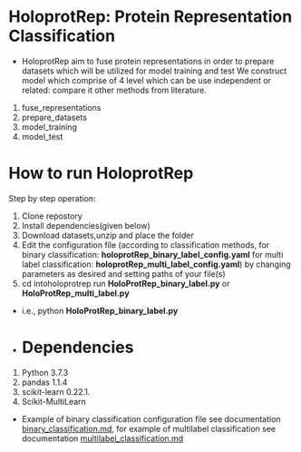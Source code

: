 # HoloprotRep: Protein Representation Classification

- HoloprotRep aim to fuse protein representations in order to prepare datasets which will be utilized for model training and test
We construct model which comprise of 4 level which can be use independent or related:
compare it other methods from literature.
 1. fuse_representations
 2. prepare_datasets
 3. model_training
 4. model_test

# How to run HoloprotRep 

Step by step operation:
  1. Clone repostory
  2. Install dependencies(given below)
  3. Download datasets,unzip and place the folder
  4. Edit the configuration file (according to classification methods, for binary classification: **holoprotRep_binary_label_config.yaml** for multi label classification: **holoprotRep_multi_label_config.yaml**) by changing parameters as desired and setting paths of your file(s)
  5. cd intoholoprotrep run **HoloProtRep_binary_label.py** or **HoloProtRep_multi_label.py**
- i.e., python **HoloProtRep_binary_label.py**

- # Dependencies
 1.	Python 3.7.3
 2.	pandas 1.1.4
 3.	scikit-learn 0.22.1.
 4.	Scikit-MultiLearn

- Example of binary classification configuration file see documentation [binary_classification.md](binary_classification.md), for example of multilabel classification see documentation [multilabel_classification.md](multilabel_classification.md)


